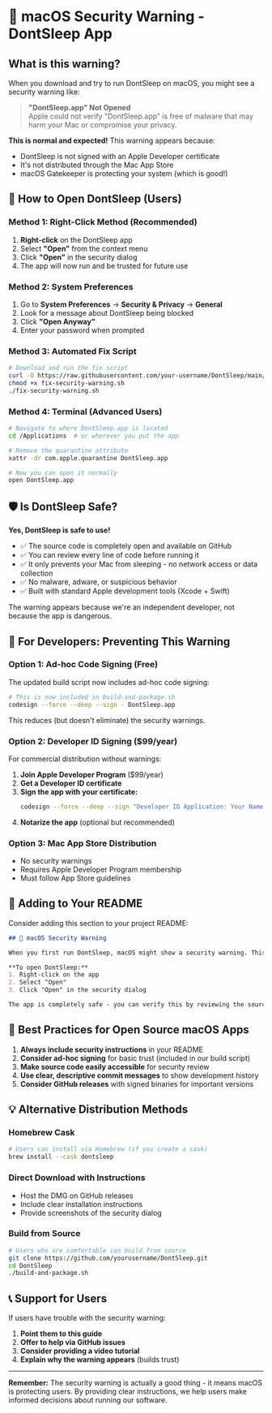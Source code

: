 # 🔐 macOS Security Warning - DontSleep App

## What is this warning?

When you download and try to run DontSleep on macOS, you might see a security warning like:

> **"DontSleep.app" Not Opened**  
> Apple could not verify "DontSleep.app" is free of malware that may harm your Mac or compromise your privacy.

**This is normal and expected!** This warning appears because:
- DontSleep is not signed with an Apple Developer certificate
- It's not distributed through the Mac App Store
- macOS Gatekeeper is protecting your system (which is good!)

## 🚀 How to Open DontSleep (Users)

### Method 1: Right-Click Method (Recommended)
1. **Right-click** on the DontSleep app
2. Select **"Open"** from the context menu
3. Click **"Open"** in the security dialog
4. The app will now run and be trusted for future use

### Method 2: System Preferences
1. Go to **System Preferences** → **Security & Privacy** → **General**
2. Look for a message about DontSleep being blocked
3. Click **"Open Anyway"**
4. Enter your password when prompted

### Method 3: Automated Fix Script
```bash
# Download and run the fix script
curl -O https://raw.githubusercontent.com/your-username/DontSleep/main/fix-security-warning.sh
chmod +x fix-security-warning.sh
./fix-security-warning.sh
```

### Method 4: Terminal (Advanced Users)
```bash
# Navigate to where DontSleep.app is located
cd /Applications  # or wherever you put the app

# Remove the quarantine attribute
xattr -dr com.apple.quarantine DontSleep.app

# Now you can open it normally
open DontSleep.app
```

## 🛡️ Is DontSleep Safe?

**Yes, DontSleep is safe to use!** 

- ✅ The source code is completely open and available on GitHub
- ✅ You can review every line of code before running it
- ✅ It only prevents your Mac from sleeping - no network access or data collection
- ✅ No malware, adware, or suspicious behavior
- ✅ Built with standard Apple development tools (Xcode + Swift)

The warning appears because we're an independent developer, not because the app is dangerous.

## 🔧 For Developers: Preventing This Warning

### Option 1: Ad-hoc Code Signing (Free)
The updated build script now includes ad-hoc code signing:

```bash
# This is now included in build-and-package.sh
codesign --force --deep --sign - DontSleep.app
```

This reduces (but doesn't eliminate) the security warnings.

### Option 2: Developer ID Signing ($99/year)
For commercial distribution without warnings:

1. **Join Apple Developer Program** ($99/year)
2. **Get a Developer ID certificate**
3. **Sign the app with your certificate:**
   ```bash
   codesign --force --deep --sign "Developer ID Application: Your Name" DontSleep.app
   ```
4. **Notarize the app** (optional but recommended)

### Option 3: Mac App Store Distribution
- No security warnings
- Requires Apple Developer Program membership
- Must follow App Store guidelines

## 📝 Adding to Your README

Consider adding this section to your project README:

```markdown
## 🔐 macOS Security Warning

When you first run DontSleep, macOS might show a security warning. This is normal for apps not distributed through the Mac App Store.

**To open DontSleep:**
1. Right-click on the app
2. Select "Open"
3. Click "Open" in the security dialog

The app is completely safe - you can verify this by reviewing the source code!
```

## 🎯 Best Practices for Open Source macOS Apps

1. **Always include security instructions** in your README
2. **Consider ad-hoc signing** for basic trust (included in our build script)
3. **Make source code easily accessible** for security review
4. **Use clear, descriptive commit messages** to show development history
5. **Consider GitHub releases** with signed binaries for important versions

## 💡 Alternative Distribution Methods

### Homebrew Cask
```bash
# Users can install via Homebrew (if you create a cask)
brew install --cask dontsleep
```

### Direct Download with Instructions
- Host the DMG on GitHub releases
- Include clear installation instructions
- Provide screenshots of the security dialog

### Build from Source
```bash
# Users who are comfortable can build from source
git clone https://github.com/yourusername/DontSleep.git
cd DontSleep
./build-and-package.sh
```

## 📞 Support for Users

If users have trouble with the security warning:

1. **Point them to this guide**
2. **Offer to help via GitHub issues**
3. **Consider providing a video tutorial**
4. **Explain why the warning appears** (builds trust)

---

**Remember:** The security warning is actually a good thing - it means macOS is protecting users. By providing clear instructions, we help users make informed decisions about running our software. 